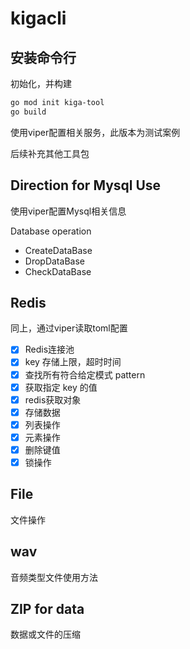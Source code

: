 # kigacli

## 安装命令行
初始化，并构建
```bash
go mod init kiga-tool
go build
```


使用viper配置相关服务，此版本为测试案例

后续补充其他工具包

## Direction for Mysql Use

使用viper配置Mysql相关信息

Database operation

- CreateDataBase
- DropDataBase
- CheckDataBase


## Redis

同上，通过viper读取toml配置

- [x] Redis连接池
- [x] key 存储上限，超时时间
- [x] 查找所有符合给定模式 pattern
- [x] 获取指定 key 的值
- [x] redis获取对象
- [x] 存储数据
- [x] 列表操作
- [x] 元素操作
- [x] 删除键值
- [x] 锁操作

## File

文件操作

## wav

音频类型文件使用方法

## ZIP for data

数据或文件的压缩
